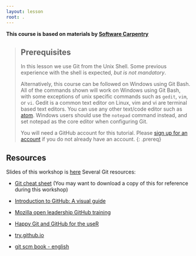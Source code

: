 ```yaml
---
layout: lesson
root: .
---
```

**This course is based on materials by [Software Carpentry](http://www.software-carpentry.org)**

> ## Prerequisites
> In this lesson we use Git from the Unix Shell.
> Some previous experience with the shell is expected,
> *but is not mandatory*.
>
> Alternatively, this course can be followed on Windows using
> Git Bash.
> All of the commands shown will work on Windows using Git Bash,
> with some exceptions of unix specific commands such as  `gedit`, `vim`, or `vi`.
> Gedit is a common text editor on Linux, vim and vi are terminal based text editors.
> You can use any other text/code editor such as [atom](https://atom.io/).
> Windows users should use the `notepad` command instead, and set
> notepad as the core editor when configuring Git.
>
> You will need a GitHub account for this tutorial.
> Please [sign up for an account](https://github.com/)
> if you do not already have an account.
{: .prereq}

## Resources
Slides of this workshop is [here](slideshow/index.html)
Several Git resources:

* [Git cheat sheet](https://github.github.com/training-kit/downloads/github-git-cheat-sheet.pdf)
(You may want to download a copy of this for reference during this workshop)

* [Introduction to GitHub: A visual guide](https://zenodo.org/record/3369466)
* [Mozilla open leadership GitHub training](https://mozilla.github.io/open-leadership-training-series/articles/get-your-project-online/introducing-github-for-collaborative-work-and-version-control/)
* [Happy Git and GitHub for the useR](https://happygitwithr.com/)
* [try.github.io](https://try.github.io/)
* [git scm book - english](https://git-scm.com/book/en/v2)

